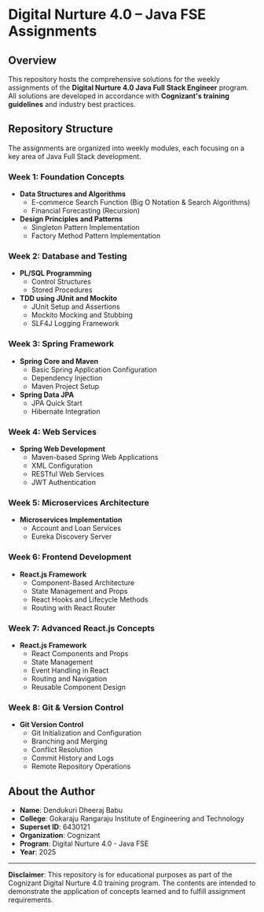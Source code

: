# Digital Nurture 4.0 – Java FSE Assignments

## Overview

This repository hosts the comprehensive solutions for the weekly assignments of the **Digital Nurture 4.0 Java Full Stack Engineer** program. All solutions are developed in accordance with **Cognizant's training guidelines** and industry best practices.

## Repository Structure

The assignments are organized into weekly modules, each focusing on a key area of Java Full Stack development.

### Week 1: Foundation Concepts

- **Data Structures and Algorithms**
  - E-commerce Search Function (Big O Notation & Search Algorithms)
  - Financial Forecasting (Recursion)
- **Design Principles and Patterns**
  - Singleton Pattern Implementation
  - Factory Method Pattern Implementation

### Week 2: Database and Testing

- **PL/SQL Programming**
  - Control Structures
  - Stored Procedures
- **TDD using JUnit and Mockito**
  - JUnit Setup and Assertions
  - Mockito Mocking and Stubbing
  - SLF4J Logging Framework

### Week 3: Spring Framework

- **Spring Core and Maven**
  - Basic Spring Application Configuration
  - Dependency Injection
  - Maven Project Setup
- **Spring Data JPA**
  - JPA Quick Start
  - Hibernate Integration

### Week 4: Web Services

- **Spring Web Development**
  - Maven-based Spring Web Applications
  - XML Configuration
  - RESTful Web Services
  - JWT Authentication

### Week 5: Microservices Architecture

- **Microservices Implementation**
  - Account and Loan Services
  - Eureka Discovery Server

### Week 6: Frontend Development

- **React.js Framework**
  - Component-Based Architecture
  - State Management and Props
  - React Hooks and Lifecycle Methods
  - Routing with React Router

### Week 7: Advanced React.js Concepts

- **React.js Framework**
  - React Components and Props
  - State Management
  - Event Handling in React
  - Routing and Navigation
  - Reusable Component Design

### Week 8: Git & Version Control

- **Git Version Control**
  - Git Initialization and Configuration
  - Branching and Merging
  - Conflict Resolution
  - Commit History and Logs
  - Remote Repository Operations

## About the Author

- **Name**: Dendukuri Dheeraj Babu
- **College**: Gokaraju Rangaraju Institute of Engineering and Technology
- **Superset ID**: 6430121
- **Organization**: Cognizant
- **Program**: Digital Nurture 4.0 - Java FSE
- **Year**: 2025

---

**Disclaimer**: This repository is for educational purposes as part of the Cognizant Digital Nurture 4.0 training program. The contents are intended to demonstrate the application of concepts learned and to fulfill assignment requirements.
